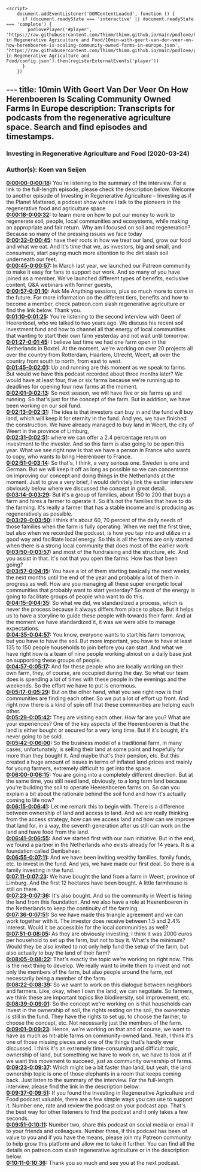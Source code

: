 <script src="https://cdn.podlove.org/web-player/embed.js"></script>
    <script>
        document.addEventListener('DOMContentLoaded', function () {
          if (document.readyState === 'interactive' || document.readyState === 'complete') {
            podlovePlayer('#player', 'https://raw.githubusercontent.com/Thimm/thimm.github.io/main/podlove/https://raw.githubusercontent.com/Thimm/thimm.github.io/main/podlove/podlove/Investing in Regenerative Agriculture and Food/10min-with-geert-van-der-veer-on-how-herenboeren-is-scaling-community-owned-farms-in-europe.json', 'https://raw.githubusercontent.com/Thimm/thimm.github.io/main/podlove/podlove/Investing in Regenerative Agriculture and Food/config.json').then(registerExternalEvents('player'))
          }
        })
  </script>---
title: 10min With Geert Van Der Veer On How Herenboeren Is Scaling Community Owned Farms In Europe
description: Transcripts for podcasts from the regenerative agriculture space. Search and find episodes and timestamps.
---

### Investing in Regenerative Agriculture and Food  (2020-03-24)  
### Author(s): Koen van Seijen  

**[0:00:00-0:00:18](https://investinginregenerativeagriculture.com/2019/09/29/geert-van-der-veer-2/#t=0:00:00):**  You're listening to the summary of the interview. For a link to the full-length episode, please check the description below.  Welcome to another episode of Investing in Regenerative Agriculture – Investing as if the Planet Mattered,  a podcast show where I talk to the pioneers in the regenerative food and agriculture space  
**[0:00:18-0:00:32](https://investinginregenerativeagriculture.com/2019/09/29/geert-van-der-veer-2/#t=0:00:18):**  to learn more on how to put our money to work to regenerate soil, people, local communities and ecosystems,  while making an appropriate and fair return.  Why am I focused on soil and regeneration? Because so many of the pressing issues we face today  
**[0:00:32-0:00:45](https://investinginregenerativeagriculture.com/2019/09/29/geert-van-der-veer-2/#t=0:00:32):**  have their roots in how we treat our land, grow our food and what we eat.  And it's time that we, as investors, big and small, and consumers,  start paying much more attention to the dirt slash soil underneath our feet.  
**[0:00:45-0:00:57](https://investinginregenerativeagriculture.com/2019/09/29/geert-van-der-veer-2/#t=0:00:45):**  In March last year, we launched our Patreon community to make it easy for fans to support our work.  And so many of you have joined as a member.  We've launched different types of benefits, exclusive content, Q&A webinars with former guests,  
**[0:00:57-0:01:10](https://investinginregenerativeagriculture.com/2019/09/29/geert-van-der-veer-2/#t=0:00:57):**  Ask Me Anything sessions, plus so much more to come in the future.  For more information on the different tiers, benefits and how to become a member,  check patreon.com slash regenerative agriculture or find the link below. Thank you.  
**[0:01:10-0:01:25](https://investinginregenerativeagriculture.com/2019/09/29/geert-van-der-veer-2/#t=0:01:10):**  You're listening to the second interview with Geert of Heerenboel, who we talked to two years ago.  We discuss his recent soil investment fund and how to channel all that energy of local communities  that wanting to start their own farm yesterday and not wait until tomorrow.  
**[0:01:27-0:01:45](https://investinginregenerativeagriculture.com/2019/09/29/geert-van-der-veer-2/#t=0:01:27):**  I believe last time we had one farm open in the Netherlands in Boxtel.  At the moment, we're working on over 20 projects all over the country from Rotterdam, Haarlem, Utrecht, Weert,  all over the country from south to north, from east to west.  
**[0:01:45-0:02:01](https://investinginregenerativeagriculture.com/2019/09/29/geert-van-der-veer-2/#t=0:01:45):**  Up and running are this moment as we speak to farms.  But would we have this podcast recorded about three months later?  We would have at least four, five or six farms because we're running up to deadlines for opening four new farms at the moment.  
**[0:02:01-0:02:13](https://investinginregenerativeagriculture.com/2019/09/29/geert-van-der-veer-2/#t=0:02:01):**  So next season, we will have five or six farms up and running.  So that's just for the concept of the farm.  But in addition, we have been working on our soil fund.  
**[0:02:13-0:02:31](https://investinginregenerativeagriculture.com/2019/09/29/geert-van-der-veer-2/#t=0:02:13):**  The idea is that investors can buy in and the fund will buy land, which will keep it for eternity in the fund.  And yes, we have finished the construction.  We have already managed to buy land in Weert, the city of Weert in the province of Limburg,  
**[0:02:31-0:02:51](https://investinginregenerativeagriculture.com/2019/09/29/geert-van-der-veer-2/#t=0:02:31):**  where we can offer a 2.4 percentage return on investment to the investor.  And so this farm is also going to be open this year.  What we see right now is that we have a person in France who wants to copy, who wants to bring Heerenboer to France.  
**[0:02:51-0:03:14](https://investinginregenerativeagriculture.com/2019/09/29/geert-van-der-veer-2/#t=0:02:51):**  So that's, I think, a very serious one. Sweden is one and German.  But we will keep it off as long as possible so we can concentrate on improving our concept and doing things in the Netherlands at the moment.  Just to give a very brief, I would definitely link the earlier interview obviously below where we discussed the concept in great detail.  
**[0:03:14-0:03:29](https://investinginregenerativeagriculture.com/2019/09/29/geert-van-der-veer-2/#t=0:03:14):**  But it's a group of families, about 150 to 200 that buys a farm and hires a farmer to operate it.  So it's not the families that have to do the farming.  It's really a farmer that has a stable income and is producing as regeneratively as possible.  
**[0:03:29-0:03:50](https://investinginregenerativeagriculture.com/2019/09/29/geert-van-der-veer-2/#t=0:03:29):**  I think it's about 60, 70 percent of the daily needs of those families when the farm is fully operating.  When we met the first time, but also when we recorded the podcast, is how you tap into and utilize in a good way and facilitate local energy.  So this is all the farms are only started when there is a strong local community that does most of the earlier work  
**[0:03:50-0:03:57](https://investinginregenerativeagriculture.com/2019/09/29/geert-van-der-veer-2/#t=0:03:50):**  and most of the fundraising and the structure, etc.  And you assist in that. It's not that you open the farms.  How has that been going?  
**[0:03:57-0:04:15](https://investinginregenerativeagriculture.com/2019/09/29/geert-van-der-veer-2/#t=0:03:57):**  You have a lot of them starting basically the next weeks, the next months until the end of the year and probably a lot of them in progress as well.  How are you managing all these super energetic local communities that probably want to start yesterday?  So most of the energy is going to facilitate groups of people who want to do this.  
**[0:04:15-0:04:35](https://investinginregenerativeagriculture.com/2019/09/29/geert-van-der-veer-2/#t=0:04:15):**  So what we did, we standardized a process, which is never the process because it always differs from place to place.  But it helps us to have a storyline to guide these people with towards their farm.  And at the moment we have standardized it, it was we were able to manage expectations.  
**[0:04:35-0:04:57](https://investinginregenerativeagriculture.com/2019/09/29/geert-van-der-veer-2/#t=0:04:35):**  You know, everyone wants to start his farm tomorrow, but you have to have the soil.  But more important, you have to have at least 135 to 150 people households to join before you can start.  And what we have right now is a team of nine people working almost on a daily base just on supporting these groups of people.  
**[0:04:57-0:05:17](https://investinginregenerativeagriculture.com/2019/09/29/geert-van-der-veer-2/#t=0:04:57):**  And for these people who are locally working on their own farm, they, of course, are occupied during the day.  So what our team does is spending a lot of times with these people in the evenings and the weekends.  So the effort we have to put is enormous.  
**[0:05:17-0:05:29](https://investinginregenerativeagriculture.com/2019/09/29/geert-van-der-veer-2/#t=0:05:17):**  But on the other hand, what you see right now is that communities are finding each other.  So we put a lot of effort up front.  And right now there is a kind of spin off that these communities are helping each other.  
**[0:05:29-0:05:42](https://investinginregenerativeagriculture.com/2019/09/29/geert-van-der-veer-2/#t=0:05:29):**  They are visiting each other. How far are you? What are your experiences?  One of the key aspects of the Heerenboeren is that the land is either bought or secured for a very long time.  But if it's bought, it's never going to be sold.  
**[0:05:42-0:06:00](https://investinginregenerativeagriculture.com/2019/09/29/geert-van-der-veer-2/#t=0:05:42):**  So the business model of a traditional farm, in many cases, unfortunately, is selling their land at some point and hopefully for more than they bought it.  And maybe that's their pension, etc.  But this created a huge amount of issues in terms of inflated land prices and mainly for young farmers, extremely difficult to get into the space.  
**[0:06:00-0:06:15](https://investinginregenerativeagriculture.com/2019/09/29/geert-van-der-veer-2/#t=0:06:00):**  You are going into a completely different direction.  But at the same time, you still need land, obviously, to a long term land because you're building the soil to operate Heerenboeren farms on.  So can you explain a bit about the rationale behind the soil fund and how it's actually coming to life now?  
**[0:06:15-0:06:41](https://investinginregenerativeagriculture.com/2019/09/29/geert-van-der-veer-2/#t=0:06:15):**  Let me remark this to begin with.  There is a difference between ownership of land and access to land.  And we are really thinking from the access strategy, how can we access land and how can we improve that land for, in a way, the seventh generation after us still can work on the land and have food from the land.  
**[0:06:41-0:06:55](https://investinginregenerativeagriculture.com/2019/09/29/geert-van-der-veer-2/#t=0:06:41):**  And we started first with our own initiative.  But in the end, we found a partner in the Netherlands who exists already for 14 years.  It is a foundation called Oembeheer.  
**[0:06:55-0:07:11](https://investinginregenerativeagriculture.com/2019/09/29/geert-van-der-veer-2/#t=0:06:55):**  And we have been inviting wealthy families, family funds, etc. to invest in the fund.  And yes, we have made our first deal.  So there is a family investing in the fund.  
**[0:07:11-0:07:23](https://investinginregenerativeagriculture.com/2019/09/29/geert-van-der-veer-2/#t=0:07:11):**  We have bought the land from a farm in Weert, province of Limburg.  And the first 12 hectares have been bought.  A little farmhouse is still on there.  
**[0:07:23-0:07:36](https://investinginregenerativeagriculture.com/2019/09/29/geert-van-der-veer-2/#t=0:07:23):**  It's also bought.  And so the community in Weert is hiring the land from this foundation.  And we also have a role at Heerenboeren in the Netherlands to keep the continuity of the farming.  
**[0:07:36-0:07:51](https://investinginregenerativeagriculture.com/2019/09/29/geert-van-der-veer-2/#t=0:07:36):**  So we have made this triangle agreement and we can work together with it.  The investor does receive between 1.5 and 2.4% interest.  Would it be accessible for the local communities as well?  
**[0:07:51-0:08:05](https://investinginregenerativeagriculture.com/2019/09/29/geert-van-der-veer-2/#t=0:07:51):**  As they are obviously investing, I think it was 2000 euros per household to set up the farm, but not to buy it.  What's the minimum?  Would they be also invited to not only help fund the setup of the farm, but also actually to buy the land of their farm?  
**[0:08:05-0:08:22](https://investinginregenerativeagriculture.com/2019/09/29/geert-van-der-veer-2/#t=0:08:05):**  That's exactly the topic we're working on right now.  This is the next thing to develop.  We really want to invite them to invest and not only the members of the farm, but also people around the farm, not necessarily being a member of the farm.  
**[0:08:22-0:08:39](https://investinginregenerativeagriculture.com/2019/09/29/geert-van-der-veer-2/#t=0:08:22):**  So we want to work on this dialogue between neighbors and farmers.  Like, okay, when I own the land, we can negotiate.  So farmers, we think these are important topics like biodiversity, soil improvement, etc.  
**[0:08:39-0:09:01](https://investinginregenerativeagriculture.com/2019/09/29/geert-van-der-veer-2/#t=0:08:39):**  So the concept we're working on is that households can invest in the ownership of soil, the rights resting on the soil, the ownership is still in the fund.  They have the rights to set up, to choose the farmer, to choose the concept, etc.  Not necessarily just the members of the farm.  
**[0:09:01-0:09:23](https://investinginregenerativeagriculture.com/2019/09/29/geert-van-der-veer-2/#t=0:09:01):**  Hence, we're working on that and of course, we want to have as much as hit-able farms on community-owned land.  Yeah, I think it's one of those missing pieces and one of the things that's hardly ever discussed.  I think it's an extremely time-consuming and difficult topic, ownership of land, but something we have to work on, we have to look at if we want this movement to succeed, just as community ownership of farms.  
**[0:09:23-0:09:37](https://investinginregenerativeagriculture.com/2019/09/29/geert-van-der-veer-2/#t=0:09:23):**  Which might be a bit faster than land, but yeah, the land ownership topic is one of those elephants in a room that keeps coming back.  Just listen to the summary of the interview.  For the full-length interview, please find the link in the description below.  
**[0:09:37-0:09:51](https://investinginregenerativeagriculture.com/2019/09/29/geert-van-der-veer-2/#t=0:09:37):**  If you found the Investing in Regenerative Agriculture and Food podcast valuable, there are a few simple ways you can use to support it.  Number one, rate and review the podcast on your podcast app.  That's the best way for other listeners to find the podcast and it only takes a few seconds.  
**[0:09:51-0:10:11](https://investinginregenerativeagriculture.com/2019/09/29/geert-van-der-veer-2/#t=0:09:51):**  Number two, share this podcast on social media or email it to your friends and colleagues.  Number three, if this podcast has been of value to you and if you have the means, please join my Patreon community to help grow this platform and allow me to take it further.  You can find all the details on patreon.com slash regenerative agriculture or in the description below.  
**[0:10:11-0:10:36](https://investinginregenerativeagriculture.com/2019/09/29/geert-van-der-veer-2/#t=0:10:11):**  Thank you so much and see you at the next podcast.  